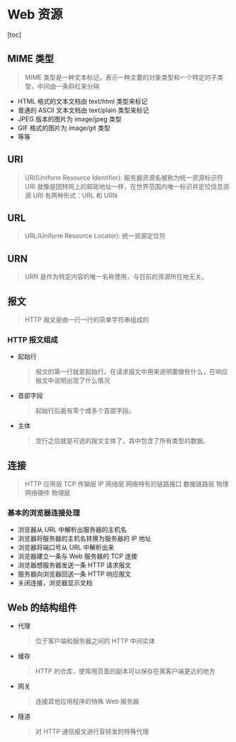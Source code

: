 # Web 资源

[toc]

## MIME 类型

> MIME 类型是一种文本标记，表示一种主要的对象类型和一个特定的子类型，中间由一条斜杠来分隔

- HTML 格式的文本文档由 text/html 类型来标记
- 普通的 ASCII 文本文档由 text/plain 类型来标记
- JPEG 版本的图片为 image/jpeg 类型
- GIF 格式的图片为 image/git 类型
- 等等

## URI

> URI(Uniform Resource Identifier): 服务器资源名被称为统一资源标识符
> URI 就像是因特网上的邮政地址一样，在世界范围内唯一标识并定位信息资源
> URI 有两种形式：URL 和 URN

## URL

> URL(Uniform Resource Locator): 统一资源定位符

## URN

> URN 是作为特定内容的唯一名称使用，与目前的资源所在地无关。

## 报文

> HTTP 报文是由一行一行的简单字符串组成的

### HTTP 报文组成

- 起始行
  > 报文的第一行就是起始行。在请求报文中用来说明要做些什么，在响应报文中说明出现了什么情况
- 首部字段
  > 起始行后面有零个或多个首部字段。
- 主体
  > 空行之后就是可选的报文主体了，其中包含了所有类型的数据。

## 连接

> HTTP 应用层
> TCP 传输层
> IP 网络层
> 网络特有的链路接口 数据链路层
> 物理网络硬件 物理层

### 基本的浏览器连接处理

- 浏览器从 URL 中解析出服务器的主机名
- 浏览器将服务器的主机名转换为服务器的 IP 地址
- 浏览器将端口号从 URL 中解析出来
- 浏览器建立一条与 Web 服务器的 TCP 连接
- 浏览器想服务器发送一条 HTTP 请求报文
- 服务器向浏览器回送一条 HTTP 响应报文
- 关闭连接，浏览器显示文档

## Web 的结构组件

- 代理
  > 位于客户端和服务器之间的 HTTP 中间实体
- 缓存
  > HTTP 的仓库，使常用页面的副本可以保存在离客户端更近的地方
- 网关
  > 连接其他应用程序的特殊 Web 服务器
- 隧道
  > 对 HTTP 通信报文进行盲转发的特殊代理
